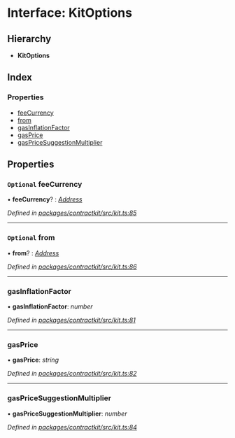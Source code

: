 # Interface: KitOptions

## Hierarchy

* **KitOptions**

## Index

### Properties

* [feeCurrency](_contractkit_src_kit_.kitoptions.md#optional-feecurrency)
* [from](_contractkit_src_kit_.kitoptions.md#optional-from)
* [gasInflationFactor](_contractkit_src_kit_.kitoptions.md#gasinflationfactor)
* [gasPrice](_contractkit_src_kit_.kitoptions.md#gasprice)
* [gasPriceSuggestionMultiplier](_contractkit_src_kit_.kitoptions.md#gaspricesuggestionmultiplier)

## Properties

### `Optional` feeCurrency

• **feeCurrency**? : *[Address](../modules/_contractkit_src_base_.md#address)*

*Defined in [packages/contractkit/src/kit.ts:85](https://github.com/celo-org/celo-monorepo/blob/master/packages/contractkit/src/kit.ts#L85)*

___

### `Optional` from

• **from**? : *[Address](../modules/_contractkit_src_base_.md#address)*

*Defined in [packages/contractkit/src/kit.ts:86](https://github.com/celo-org/celo-monorepo/blob/master/packages/contractkit/src/kit.ts#L86)*

___

###  gasInflationFactor

• **gasInflationFactor**: *number*

*Defined in [packages/contractkit/src/kit.ts:81](https://github.com/celo-org/celo-monorepo/blob/master/packages/contractkit/src/kit.ts#L81)*

___

###  gasPrice

• **gasPrice**: *string*

*Defined in [packages/contractkit/src/kit.ts:82](https://github.com/celo-org/celo-monorepo/blob/master/packages/contractkit/src/kit.ts#L82)*

___

###  gasPriceSuggestionMultiplier

• **gasPriceSuggestionMultiplier**: *number*

*Defined in [packages/contractkit/src/kit.ts:84](https://github.com/celo-org/celo-monorepo/blob/master/packages/contractkit/src/kit.ts#L84)*
